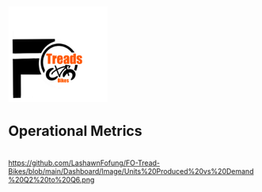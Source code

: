 <img src="https://github.com/LashawnFofung/FO-Tread-Bikes/raw/main/FO%20Tread%20Bikes%20Logo%20PNG.png" width="200" alt="FO Tread Bikes Logo">


<h1></h1>

<h1>Operational Metrics</h1>

<h1></h1>


https://github.com/LashawnFofung/FO-Tread-Bikes/blob/main/Dashboard/Image/Units%20Produced%20vs%20Demand%20Q2%20to%20Q6.png
